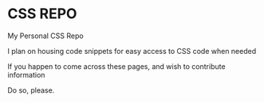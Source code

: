 # CSS REPO

My Personal CSS Repo

I plan on housing code snippets for easy access to CSS code when needed

If you happen to come across these pages, and wish to contribute information

Do so, please.
